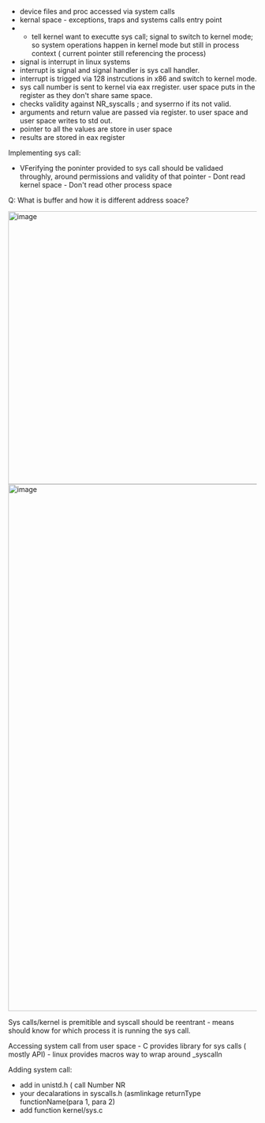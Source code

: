 - device files and proc accessed via system calls
- kernal space - exceptions, traps and systems calls entry point
- - tell kernel want to executte sys call; signal to switch to kernel mode; so system operations happen in kernel mode but still in process context ( current pointer 
    still referencing the process)
- signal is interrupt in linux systems
- interrupt is signal and signal handler is sys call handler.
- interrupt is trigged via 128 instrcutions in x86 and switch to kernel mode.
- sys call number is sent to kernel via eax rregister. user space puts in the register as they don't share same space.
- checks validity against NR_syscalls ; and syserrno if its not valid.
- arguments and return value are passed via register. to user space and user space writes to std out.
- pointer to all the values are store in user space
- results are stored in eax register

Implementing sys call:

- VFerifying the poninter provided to sys call should be validaed throughly, around permissions and validity of that pointer
       - Dont read kernel space
       - Don't read other process space


Q: What is buffer and how it is different address soace?

<img width="552" alt="image" src="https://github.com/user-attachments/assets/0d6eb9f7-ceb1-4529-88db-a7335ff2c366" />


<img width="1066" alt="image" src="https://github.com/user-attachments/assets/ee0ba674-a07f-4d3b-9a1b-634f6578cbcb" />


Sys calls/kernel is premitible and syscall should be reentrant - means should know for which process it is running the sys call.


Accessing system call from user space
    - C provides library for sys calls ( mostly API)
    - linux provides macros way to wrap around _syscalln



Adding system call:
- add in unistd.h ( call Number NR
- your decalarations in syscalls.h (asmlinkage returnType functionName(para 1, para 2)
- add function kernel/sys.c
